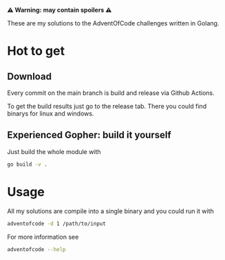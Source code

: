 **⚠️ Warning: may contain spoilers ⚠️**

These are my solutions to the AdventOfCode challenges written in Golang.

# Hot to get

## Download

Every commit on the main branch is build and release via Github Actions.

To get the build results just go to the release tab. There you could find binarys for linux and windows.

## Experienced Gopher: build it yourself

Just build the whole module with

```bash
go build -v .
```

# Usage

All my solutions are compile into a single binary and you could run it with

```bash
adventofcode -d 1 /path/to/input
```

For more information see

```bash
adventofcode --help
```
